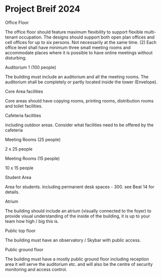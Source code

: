 # Project Breif 2024

Office Floor 

The office floor should feature maximum flexibility to support flexible multi-tenant occupation. The designs should support both open plan offices and cell offices for up to six persons. Not necessarily at the same time. (2) Each office level shall have minimum three small meeting rooms and accommodate places where it is possible to have online meetings without disturbing. 

Auditorium 1 (100 people) 

The building must include an auditorium and all the meeting rooms. The auditorium shall be completely or partly located inside the tower (Envelope). 

Core Area facilities 

Core areas should have copying rooms, printing rooms, distribution rooms and toilet facilities. 

Cafeteria facilities 

including outdoor areas. Consider what facilities need to be offered by the cafeteria 

Meeting Rooms (25 people) 

2 x 25 people 

Meeting Rooms (15 people) 

10 x 15 people 

Student Area 

Area for students. including permanent desk spaces - 300. see Beat 14 for details. 

Atrium 

The building should include an atrium (visually connected to the foyer) to provide visual understanding of the inside of the building, it is up to your team how high / big this is.  

Public top floor 

The building must have an observatory / Skybar with public access. 

Public ground floor 

The building must have a mostly public ground floor including reception area it will serve the auditorium etc. and will also be the centre of security monitoring and access control. 
